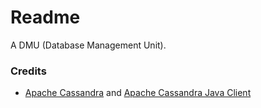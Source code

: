 # Readme
A DMU (Database Management Unit).

### Credits
- [Apache Cassandra](https://github.com/apache/cassandra) and [Apache Cassandra Java Client](https://github.com/apache/cassandra-java-driver)

